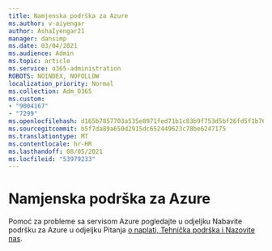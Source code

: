 ```yaml
---
title: Namjenska podrška za Azure
ms.author: v-aiyengar
author: AshaIyengar21
manager: dansimp
ms.date: 03/04/2021
ms.audience: Admin
ms.topic: article
ms.service: o365-administration
ROBOTS: NOINDEX, NOFOLLOW
localization_priority: Normal
ms.collection: Adm_O365
ms.custom:
- "9004167"
- "7299"
ms.openlocfilehash: d165b7857703a535e8971fed71b1c83b9f753d5bf26fd5f1b76fe583a6c61578
ms.sourcegitcommit: b5f7da89a650d2915dc652449623c78be6247175
ms.translationtype: MT
ms.contentlocale: hr-HR
ms.lasthandoff: 08/05/2021
ms.locfileid: "53979233"
---
```

# <a name="dedicated-azure-support"></a>Namjenska podrška za Azure

Pomoć za probleme sa servisom Azure pogledajte u odjeljku Nabavite podršku za Azure u odjeljku Pitanja [o naplati, Tehnička podrška i Nazovite nas](https://go.microsoft.com/fwlink/?linkid=2081348).
